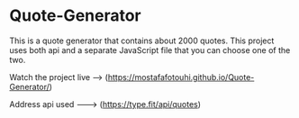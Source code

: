 # Quote-Generator

This is a quote generator that contains about 2000 quotes. 
This project uses both api and a separate JavaScript file that you can choose one of the two.

Watch the project live  -->  (https://mostafafotouhi.github.io/Quote-Generator/)

Address api used  --->  (https://type.fit/api/quotes)

